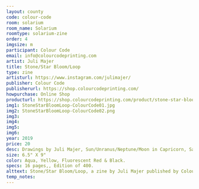 ```yaml
---
layout: county 
code: colour-code
room: solarium
room_name: Solarium
roomtype: solarium-zine
order: 4
imgsize: m
participant: Colour Code
email: info@colourcodeprinting.com
artist: Juli Majer
title: Stone/Star Bloom/Loop
type: zine
artisturl: https://www.instagram.com/julimajer/
publisher: Colour Code
publisherurl: https://shop.colourcodeprinting.com/
howpurchase: Online Shop
producturl: https://shop.colourcodeprinting.com/product/stone-star-bloom-loop
img1: StoneStarBloomLoop-ColourCode01.jpg
img2: StoneStarBloomLoop-ColourCode02.png
img3: 
img4: 
img5: 
img6: 
year: 2019
price: 20
desc: Drawings by Juli Majer, Sun/Unranus/Neptune/Moon in Capricorn, Sagittarius rising
size: 6.5" X 9"
color: Aqua, Yellow, Fluorescent Red & Black.
specs: 16 pages,, Edition of 400.
alttext: Stone/Star Bloom/Loop, a zine by Juli Majer published by Colour Code.
temp_notes: 
---
```

